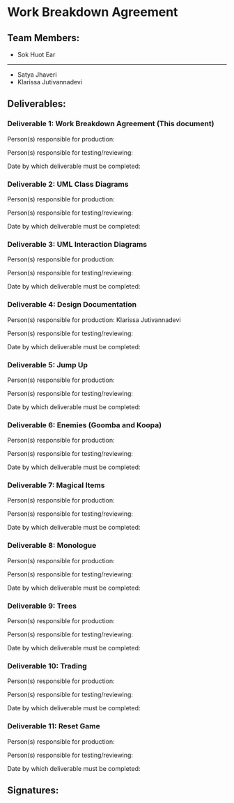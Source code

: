 # Work Breakdown Agreement

## Team Members:

- Sok Huot Ear
- -- 
- Satya Jhaveri
- Klarissa Jutivannadevi

## Deliverables:

### Deliverable 1: Work Breakdown Agreement (This document)

Person(s) responsible for production:

Person(s) responsible for testing/reviewing:

Date by which deliverable must be completed:

### Deliverable 2: UML Class Diagrams

Person(s) responsible for production:

Person(s) responsible for testing/reviewing:

Date by which deliverable must be completed:

### Deliverable 3: UML Interaction Diagrams

Person(s) responsible for production:

Person(s) responsible for testing/reviewing:

Date by which deliverable must be completed:

### Deliverable 4: Design Documentation

Person(s) responsible for production: Klarissa Jutivannadevi

Person(s) responsible for testing/reviewing:

Date by which deliverable must be completed:

### Deliverable 5: Jump Up

Person(s) responsible for production:

Person(s) responsible for testing/reviewing:

Date by which deliverable must be completed:

### Deliverable 6: Enemies (Goomba and Koopa)

Person(s) responsible for production:

Person(s) responsible for testing/reviewing:

Date by which deliverable must be completed:

### Deliverable 7: Magical Items

Person(s) responsible for production:

Person(s) responsible for testing/reviewing:

Date by which deliverable must be completed:

### Deliverable 8: Monologue

Person(s) responsible for production:

Person(s) responsible for testing/reviewing:

Date by which deliverable must be completed:

### Deliverable 9: Trees

Person(s) responsible for production:

Person(s) responsible for testing/reviewing:

Date by which deliverable must be completed:

### Deliverable 10: Trading

Person(s) responsible for production:

Person(s) responsible for testing/reviewing:

Date by which deliverable must be completed:

### Deliverable 11: Reset Game

Person(s) responsible for production:

Person(s) responsible for testing/reviewing:

Date by which deliverable must be completed:

## Signatures: